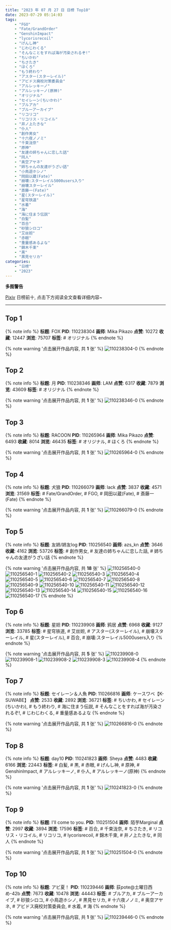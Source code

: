 ```yaml
---
title: "2023 年 07 月 27 日 日榜 Top10"
date: 2023-07-29 05:14:03
tags:
    - "FGO"
    - "Fate/GrandOrder"
    - "GenshinImpact"
    - "lycorisrecoil"
    - "げんし神"
    - "じわじわくる"
    - "そんなことをすれば海が汚染されるぞ!"
    - "ちいかわ"
    - "ちさたき"
    - "ほくろ"
    - "もう終わり"
    - "アスター(スターレイル)"
    - "アビドス廃校対策委員会"
    - "アルレッキーノ"
    - "アルレッキーノ(原神)"
    - "オリジナル"
    - "セイレーン(ちいかわ)"
    - "ブルアカ"
    - "ブルーアーカイブ"
    - "リコリコ"
    - "リコリス・リコイル"
    - "井ノ上たきな"
    - "仆人"
    - "創作男女"
    - "十六夜ノノミ"
    - "千束泷奈"
    - "原神"
    - "友達の姉ちゃんに恋した話"
    - "同人"
    - "奥空アヤネ"
    - "姉ちゃんの友達がうざい話"
    - "小鳥遊ホシノ"
    - "岡田以蔵(Fate)"
    - "崩壊:スターレイル5000users入り"
    - "崩壊スターレイル"
    - "斎藤一(Fate)"
    - "星(スターレイル)"
    - "星穹铁道"
    - "水着"
    - "海"
    - "海に住まう伝説"
    - "白髪"
    - "百合"
    - "砂狼シロコ"
    - "艾丝妲"
    - "赤眼"
    - "重量感あるよな"
    - "錦木千束"
    - "黒"
    - "黒見セリカ"
categories:
    - "日榜"
    - "2023"
---
```


<i class="fa fa-triangle-exclamation"></i>**多图警告**<i class="fa fa-triangle-exclamation"></i>

[Pixiv](https://www.pixiv.net/) 日榜前十, 点击下方阅读全文查看详细内容~

<!-- more -->

---

## Top 1

{% note info %}
**标题**: FOX
**PID**: 110238304 **画师**: Mika Pikazo
**点赞**: 10272 **收藏**: 12447 **浏览**: 75707
**标签**: # オリジナル
{% endnote %}

{% note warning '点击展开作品内容, 共 **1** 张' %}
![110238304-0](https://i.pixiv.re/img-original/img/2023/07/26/00/00/56/110238304_p0.png)
{% endnote %}

## Top 2

{% note info %}
**标题**: 月
**PID**: 110238346 **画师**: LAM
**点赞**: 6317 **收藏**: 7879 **浏览**: 43609
**标签**: # オリジナル
{% endnote %}

{% note warning '点击展开作品内容, 共 **1** 张' %}
![110238346-0](https://i.pixiv.re/img-original/img/2023/07/26/00/01/14/110238346_p0.jpg)
{% endnote %}

## Top 3

{% note info %}
**标题**: RACOON
**PID**: 110265964 **画师**: Mika Pikazo
**点赞**: 6493 **收藏**: 8014 **浏览**: 46435
**标签**: # オリジナル, # ほくろ
{% endnote %}

{% note warning '点击展开作品内容, 共 **1** 张' %}
![110265964-0](https://i.pixiv.re/img-original/img/2023/07/27/00/00/11/110265964_p0.png)
{% endnote %}

## Top 4

{% note info %}
**标题**: 犬狼
**PID**: 110266079 **画师**: lack
**点赞**: 3837 **收藏**: 4571 **浏览**: 31569
**标签**: # Fate/GrandOrder, # FGO, # 岡田以蔵(Fate), # 斎藤一(Fate)
{% endnote %}

{% note warning '点击展开作品内容, 共 **1** 张' %}
![110266079-0](https://i.pixiv.re/img-original/img/2023/07/27/00/00/48/110266079_p0.png)
{% endnote %}

## Top 5

{% note info %}
**标题**: 友姉/姉友log
**PID**: 110256540 **画师**: azs_kn
**点赞**: 3646 **收藏**: 4162 **浏览**: 53726
**标签**: # 創作男女, # 友達の姉ちゃんに恋した話, # 姉ちゃんの友達がうざい話
{% endnote %}

{% note warning '点击展开作品内容, 共 **18** 张' %}
![110256540-0](https://i.pixiv.re/img-original/img/2023/07/28/07/39/39/110256540_p0.jpg)
![110256540-1](https://i.pixiv.re/img-original/img/2023/07/28/07/39/39/110256540_p1.jpg)
![110256540-2](https://i.pixiv.re/img-original/img/2023/07/28/07/39/39/110256540_p2.jpg)
![110256540-3](https://i.pixiv.re/img-original/img/2023/07/28/07/39/39/110256540_p3.jpg)
![110256540-4](https://i.pixiv.re/img-original/img/2023/07/28/07/39/39/110256540_p4.jpg)
![110256540-5](https://i.pixiv.re/img-original/img/2023/07/28/07/39/39/110256540_p5.jpg)
![110256540-6](https://i.pixiv.re/img-original/img/2023/07/28/07/39/39/110256540_p6.jpg)
![110256540-7](https://i.pixiv.re/img-original/img/2023/07/28/07/39/39/110256540_p7.jpg)
![110256540-8](https://i.pixiv.re/img-original/img/2023/07/28/07/39/39/110256540_p8.jpg)
![110256540-9](https://i.pixiv.re/img-original/img/2023/07/28/07/39/39/110256540_p9.jpg)
![110256540-10](https://i.pixiv.re/img-original/img/2023/07/28/07/39/39/110256540_p10.jpg)
![110256540-11](https://i.pixiv.re/img-original/img/2023/07/28/07/39/39/110256540_p11.jpg)
![110256540-12](https://i.pixiv.re/img-original/img/2023/07/28/07/39/39/110256540_p12.jpg)
![110256540-13](https://i.pixiv.re/img-original/img/2023/07/28/07/39/39/110256540_p13.jpg)
![110256540-14](https://i.pixiv.re/img-original/img/2023/07/28/07/39/39/110256540_p14.jpg)
![110256540-15](https://i.pixiv.re/img-original/img/2023/07/28/07/39/39/110256540_p15.jpg)
![110256540-16](https://i.pixiv.re/img-original/img/2023/07/28/07/39/39/110256540_p16.jpg)
![110256540-17](https://i.pixiv.re/img-original/img/2023/07/28/07/39/39/110256540_p17.jpg)
{% endnote %}

## Top 6

{% note info %}
**标题**: 星妲
**PID**: 110239908 **画师**: 鸦居
**点赞**: 6968 **收藏**: 9127 **浏览**: 33785
**标签**: # 星穹铁道, # 艾丝妲, # アスター(スターレイル), # 崩壊スターレイル, # 星(スターレイル), # 百合, # 崩壊:スターレイル5000users入り
{% endnote %}

{% note warning '点击展开作品内容, 共 **5** 张' %}
![110239908-0](https://i.pixiv.re/img-original/img/2023/07/26/00/44/56/110239908_p0.jpg)
![110239908-1](https://i.pixiv.re/img-original/img/2023/07/26/00/44/56/110239908_p1.jpg)
![110239908-2](https://i.pixiv.re/img-original/img/2023/07/26/00/44/56/110239908_p2.jpg)
![110239908-3](https://i.pixiv.re/img-original/img/2023/07/26/00/44/56/110239908_p3.jpg)
![110239908-4](https://i.pixiv.re/img-original/img/2023/07/26/00/44/56/110239908_p4.jpg)
{% endnote %}

## Top 7

{% note info %}
**标题**: セイレーン＆人魚
**PID**: 110266816 **画师**: ケースワベ【K-SUWABE】
**点赞**: 2533 **收藏**: 2892 **浏览**: 36721
**标签**: # ちいかわ, # セイレーン(ちいかわ), # もう終わり, # 海に住まう伝説, # そんなことをすれば海が汚染されるぞ!, # じわじわくる, # 重量感あるよな
{% endnote %}

{% note warning '点击展开作品内容, 共 **1** 张' %}
![110266816-0](https://i.pixiv.re/img-original/img/2023/07/27/00/17/43/110266816_p0.jpg)
{% endnote %}

## Top 8

{% note info %}
**标题**: day10
**PID**: 110241823 **画师**: Sheya
**点赞**: 4483 **收藏**: 6166 **浏览**: 22443
**标签**: # 白髪, # 黒, # 赤眼, # げんし神, # 原神, # GenshinImpact, # アルレッキーノ, # 仆人, # アルレッキーノ(原神)
{% endnote %}

{% note warning '点击展开作品内容, 共 **1** 张' %}
![110241823-0](https://i.pixiv.re/img-original/img/2023/07/26/02/18/31/110241823_p0.jpg)
{% endnote %}

## Top 9

{% note info %}
**标题**: I'll come to you.
**PID**: 110251504 **画师**: 陌芋Marginal
**点赞**: 2997 **收藏**: 3894 **浏览**: 17596
**标签**: # 百合, # 千束泷奈, # ちさたき, # リコリス・リコイル, # リコリコ, # lycorisrecoil, # 錦木千束, # 井ノ上たきな, # 同人
{% endnote %}

{% note warning '点击展开作品内容, 共 **1** 张' %}
![110251504-0](https://i.pixiv.re/img-original/img/2023/07/26/14/32/23/110251504_p0.jpg)
{% endnote %}

## Top 10

{% note info %}
**标题**: アビ夏！
**PID**: 110239446 **画师**: 荻pote@土曜日西め-42b
**点赞**: 7673 **收藏**: 10478 **浏览**: 44443
**标签**: # ブルアカ, # ブルーアーカイブ, # 砂狼シロコ, # 小鳥遊ホシノ, # 黒見セリカ, # 十六夜ノノミ, # 奥空アヤネ, # アビドス廃校対策委員会, # 水着, # 海
{% endnote %}

{% note warning '点击展开作品内容, 共 **1** 张' %}
![110239446-0](https://i.pixiv.re/img-original/img/2023/07/26/00/29/25/110239446_p0.jpg)
{% endnote %}

